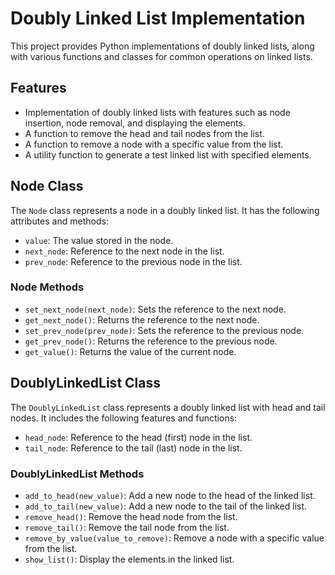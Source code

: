 # Doubly Linked List Implementation

This project provides Python implementations of doubly linked lists, along with various functions and classes for common operations on linked lists.

## Features

- Implementation of doubly linked lists with features such as node insertion, node removal, and displaying the elements.
- A function to remove the head and tail nodes from the list.
- A function to remove a node with a specific value from the list.
- A utility function to generate a test linked list with specified elements.

## Node Class

The `Node` class represents a node in a doubly linked list. It has the following attributes and methods:

- `value`: The value stored in the node.
- `next_node`: Reference to the next node in the list.
- `prev_node`: Reference to the previous node in the list.

### Node Methods

- `set_next_node(next_node)`: Sets the reference to the next node.
- `get_next_node()`: Returns the reference to the next node.
- `set_prev_node(prev_node)`: Sets the reference to the previous node.
- `get_prev_node()`: Returns the reference to the previous node.
- `get_value()`: Returns the value of the current node.

## DoublyLinkedList Class

The `DoublyLinkedList` class represents a doubly linked list with head and tail nodes. It includes the following features and functions:

- `head_node`: Reference to the head (first) node in the list.
- `tail_node`: Reference to the tail (last) node in the list.

### DoublyLinkedList Methods

- `add_to_head(new_value)`: Add a new node to the head of the linked list.
- `add_to_tail(new_value)`: Add a new node to the tail of the linked list.
- `remove_head()`: Remove the head node from the list.
- `remove_tail()`: Remove the tail node from the list.
- `remove_by_value(value_to_remove)`: Remove a node with a specific value from the list.
- `show_list()`: Display the elements in the linked list.



